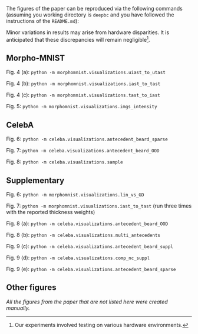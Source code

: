 The figures of the paper can be reproduced via the following commands (assuming you working directory is `deepbc` and you have followed the instructions of the `README.md`):

Minor variations in results may arise from hardware disparities. It is anticipated that these discrepancies will remain negligible[^1].

## Morpho-MNIST

Fig. 4 (a): `python -m morphomnist.visualizations.uiast_to_utast`

Fig. 4 (b): `python -m morphomnist.visualizations.iast_to_tast`

Fig. 4 (c): `python -m morphomnist.visualizations.tast_to_iast`

Fig. 5: `python -m morphomnist.visualizations.imgs_intensity`

## CelebA

Fig. 6: `python -m celeba.visualizations.antecedent_beard_sparse`

Fig. 7: `python -m celeba.visualizations.antecedent_beard_OOD`

Fig. 8: `python -m celeba.visualizations.sample`

## Supplementary

Fig. 6:  `python -m morphomnist.visualizations.lin_vs_GD`

Fig. 7: `python -m morphomnist.visualizations.iast_to_tast` (run three times with the reported thickness weights)

Fig. 8 (a): `python -m celeba.visualizations.antecedent_beard_OOD`

Fig. 8 (b): `python -m celeba.visualizations.multi_antecedents`

Fig. 9 (c): `python -m celeba.visualizations.antecedent_beard_suppl`

Fig. 9 (d): `python -m celeba.visualizations.comp_nc_suppl`

Fig. 9 (e): `python -m celeba.visualizations.antecedent_beard_sparse`

## Other figures

*All the figures from the paper that are not listed here were created manually.*

[^1]: Our experiments involved testing on various hardware environments.